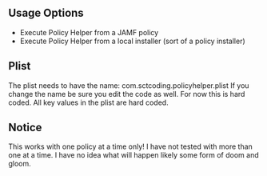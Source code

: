 ## Usage Options
- Execute Policy Helper from a JAMF policy
- Execute Policy Helper from a local installer (sort of a policy installer)

## Plist
The plist needs to have the name: com.sctcoding.policyhelper.plist
If you change the name be sure you edit the code as well. For now this is hard coded. All key values in the plist are hard coded.

## Notice
This works with one policy at a time only! I have not tested with more than one at a time. I have no idea what will happen likely some form of doom and gloom.
